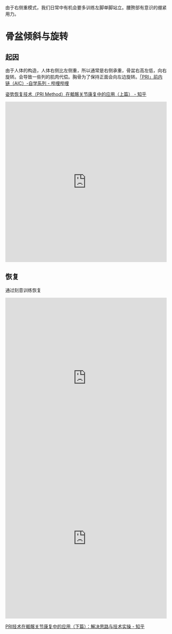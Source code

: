由于右侧重模式，我们日常中有机会要多训练左脚单脚站立。腰胯部有意识的绷紧用力。

# 骨盆倾斜与旋转

## 起因
由于人体的构造，人体右侧比左侧重，所以通常是右侧承重，骨盆右高左低，向右旋转。会导致一些列的肌肉代偿。胸骨为了保持正面会向左边旋转。[「PRI」前内链（AIC）-自学系列 - 哔哩哔哩](https://www.bilibili.com/read/cv22369664/)

[姿势恢复技术（PRI Method）在骶髂关节康复中的应用（上篇） - 知乎](https://zhuanlan.zhihu.com/p/143309144)
<iframe src="https://player.bilibili.com/player.html?aid=874503541&bvid=BV1hN4y1Z715&cid=1297794699&p=1&danmaku=0" scrolling="no" border="0" frameborder="no" framespacing="0" allowfullscreen="true" width="100%" height="500"> </iframe>

## 恢复
通过刻意训练恢复

<iframe src="https://player.bilibili.com/player.html?aid=998161287&bvid=BV1Rs4y1674G&cid=1189771342&p=1" scrolling="no" border="0" frameborder="no" framespacing="0" allowfullscreen="true" width="100%" height="500"> </iframe>
<iframe src="https://player.bilibili.com/player.html?aid=759022531&bvid=BV1U64y1Q76K&cid=367474594&p=1" scrolling="no" border="0" frameborder="no" framespacing="0" allowfullscreen="true" width="100%" height="500"> </iframe>


[PRI技术在骶髂关节康复中的应用（下篇）：解决思路与技术实操 - 知乎](https://zhuanlan.zhihu.com/p/146560436)